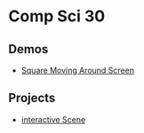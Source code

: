 # Comp Sci 30

## Demos
- [Square Moving Around Screen](square-moving)


## Projects

- [interactive Scene](interected-scene)
